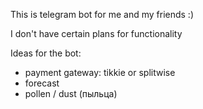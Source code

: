 This is telegram bot for me and my friends :)

I don't have certain plans for functionality

Ideas for the bot:
- payment gateway: tikkie or splitwise
- forecast
- pollen / dust (пыльца)